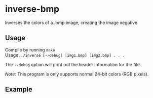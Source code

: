 # inverse-bmp
Inverses the colors of a .bmp image, creating the image negative.

## Usage
Compile by running ```make```  
Usage: ```./inverse [--debug] [img1.bmp] [img2.bmp] . . .```  
  
The ```--debug``` option will print out the header information for the file.  
  
*Note:* This program is only supports normal 24-bit colors (RGB pixels).

## Example
